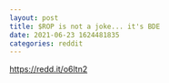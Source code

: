```yaml
--- 
layout: post 
title: $ROP is not a joke... it's BDE 
date: 2021-06-23 1624481835 
categories: reddit 
--- 
```

https://redd.it/o6ltn2